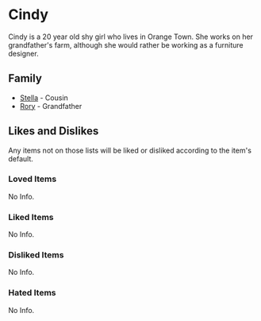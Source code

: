 # Cindy

Cindy is a 20 year old shy girl who lives in Orange Town. She works on her grandfather's farm, although she would rather be working as a furniture designer.

## Family

- [Stella](Stella.md) - Cousin
- [Rory](Rory.md) - Grandfather

## Likes and Dislikes

Any items not on those lists will be liked or disliked according to the item's default.

### Loved Items

No Info.

### Liked Items

No Info.

### Disliked Items

No Info.

### Hated Items

No Info.